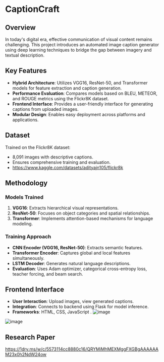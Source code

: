 # CaptionCraft

## Overview

In today's digital era, effective communication of visual content remains challenging. This project introduces an automated image caption generator using deep learning techniques to bridge the gap between imagery and textual description.

## Key Features

- **Hybrid Architecture**: Utilizes VGG16, ResNet-50, and Transformer models for feature extraction and caption generation.
- **Performance Evaluation**: Compares models based on BLEU, METEOR, and ROUGE metrics using the Flickr8K dataset.
- **Frontend Interface**: Provides a user-friendly interface for generating captions from uploaded images.
- **Modular Design**: Enables easy deployment across platforms and applications.

## Dataset

Trained on the Flickr8K dataset:
- 8,091 images with descriptive captions.
- Ensures comprehensive training and evaluation.
- https://www.kaggle.com/datasets/adityajn105/flickr8k

## Methodology

### Models Trained

1. **VGG16**: Extracts hierarchical visual representations.
2. **ResNet-50**: Focuses on object categories and spatial relationships.
3. **Transformer**: Implements attention-based mechanisms for language modeling.

### Training Approach

- **CNN Encoder (VGG16, ResNet-50)**: Extracts semantic features.
- **Transformer Encoder**: Captures global and local features simultaneously.
- **LSTM Decoder**: Generates natural language descriptions.
- **Evaluation**: Uses Adam optimizer, categorical cross-entropy loss, teacher forcing, and beam search.

## Frontend Interface

- **User Interaction**: Upload images, view generated captions.
- **Integration**: Connects to backend using Flask for model inference.
- **Frameworks**: HTML, CSS, JavaScript .
![image](https://github.com/user-attachments/assets/9a733231-848a-4e83-9f42-58c308361ecb)

![image](https://github.com/user-attachments/assets/b8dc6fcf-1014-4cae-8e35-412994f1b49b)


## Research Paper

https://1drv.ms/w/c/5573114cc8880c16/QRYMiMhMEXMggFXGBgAAAAAAM23x0h2NdW24ow





